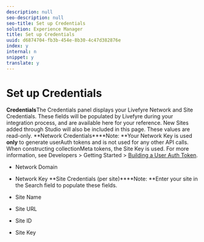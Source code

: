 ```yaml
---
description: null
seo-description: null
seo-title: Set up Credentials
solution: Experience Manager
title: Set up Credentials
uuid: d6874704-fb3b-454e-8b30-4c47d382876e
index: y
internal: n
snippet: y
translate: y
---
```


# Set up Credentials

**Credentials**The Credentials panel displays your Livefyre Network and Site Credentials. These fields will be populated by Livefyre during your integration process, and are available here for your reference. New Sites added through Studio will also be included in this page. These values are read-only.
**Network Credentials****Note: **Your Network Key is used **only** to generate userAuth tokens and is not used for any other API calls. When constructing collectionMeta tokens, the Site Key is used. For more information, see Developers &gt; Getting Started &gt; [ Building a User Auth Token](https://answers.livefyre.com/developers/getting-started/tokens/auth/).

* Network Domain
* Network Key
**Site Credentials (per site)****Note: **Enter your site in the Search field to populate these fields.

* Site Name
* Site URL
* Site ID
* Site Key
